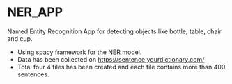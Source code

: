 # NER_APP
Named Entity Recognition App for detecting objects like bottle, table, chair and cup.

- Using spacy framework for the NER model.
- Data has been collected on https://sentence.yourdictionary.com/
- Total four 4 files has been created and each file contains more than 400 sentences.
